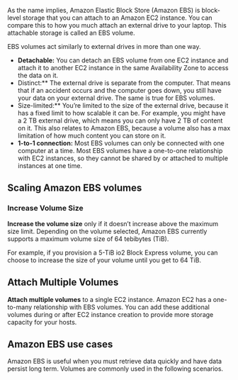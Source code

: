 As the name implies, Amazon Elastic Block Store (Amazon EBS) is block-level storage that you can attach to an Amazon EC2 instance. You can compare this to how you much attach an external drive to your laptop. This attachable storage is called an EBS volume. 

EBS volumes act similarly to external drives in more than one way.

- **Detachable:** You can detach an EBS volume from one EC2 instance and attach it to another EC2 instance in the same Availability Zone to access the data on it.
- Distinct:** The external drive is separate from the computer. That means that if an accident occurs and the computer goes down, you still have your data on your external drive. The same is true for EBS volumes.
- Size-limited:** You’re limited to the size of the external drive, because it has a fixed limit to how scalable it can be. For example, you might have a 2 TB external drive, which means you can only have 2 TB of content on it. This also relates to Amazon EBS, because a volume also has a max limitation of how much content you can store on it.
- **1-to-1 connection:** Most EBS volumes can only be connected with one computer at a time. Most EBS volumes have a one-to-one relationship with EC2 instances, so they cannot be shared by or attached to multiple instances at one time.

## Scaling Amazon EBS volumes

### Increase Volume Size

**Increase the volume size** only if it doesn’t increase above the maximum size limit. Depending on the volume selected, Amazon EBS currently supports a maximum volume size of 64 tebibytes (TiB).

For example, if you provision a 5-TiB io2 Block Express volume, you can choose to increase the size of your volume until you get to 64 TiB.

## Attach Multiple Volumes

**Attach multiple volumes** to a single EC2 instance. Amazon EC2 has a one-to-many relationship with EBS volumes. You can add these additional volumes during or after EC2 instance creation to provide more storage capacity for your hosts.

## Amazon EBS use cases

Amazon EBS is useful when you must retrieve data quickly and have data persist long term. Volumes are commonly used in the following scenarios.